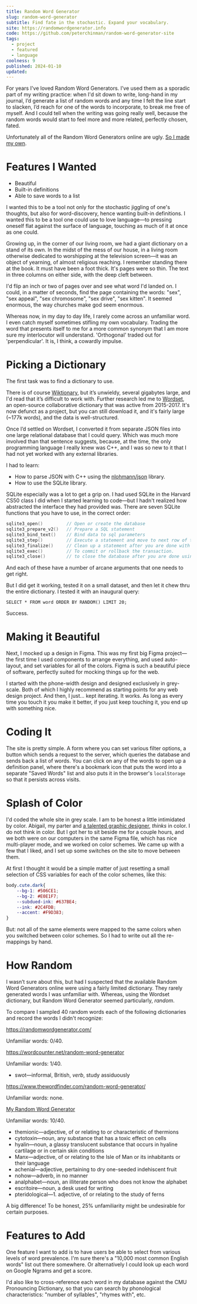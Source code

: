 ```yaml
---
title: Random Word Generator
slug: random-word-generator
subtitle: Find fate in the stochastic. Expand your vocabulary.
site: https://randomwordgenerator.info
code: https://github.com/peterchinman/random-word-generator-site
tags:
  - project
  - featured
  - language
coolness: 9
published: 2024-01-10
updated:
---
```


For years I've loved Random Word Generators. I’ve used them as a sporadic part of my writing practice: when I'd sit down to write, long-hand in my journal, I’d generate a list of random words and any time I felt the line start to slacken, I’d reach for one of the words to incorporate, to break me free of myself. And I could tell when the writing was going really well, because the random words would start to feel more and more related, perfectly chosen, fated.

Unfortunately all of the Random Word Generators online are ugly. [So I made my own](https://randomwordgenerator.info/).

# Features I Wanted
 
- Beautiful
- Built-in definitions
- Able to save words to a list

I wanted this to be a tool not only for the stochastic jiggling of one's thoughts, but also for word-discovery, hence wanting built-in definitions. I wanted this to be a tool one could use to love language—to pressing oneself flat against the surface of language, touching as much of it at once as one could. 

Growing up, in the corner of our living room, we had a giant dictionary on a stand of its own. In the midst of the mess of our house, in a living room otherwise dedicated to worshipping at the television screen—it was an object of yearning, of almost religious reaching. I remember standing there at the book. It must have been a foot thick. It's pages were so thin. The text in three columns on either side, with the deep cleft between.

I'd flip an inch or two of pages over and see what word I'd landed on. I could, in a matter of seconds, find the page containing the words: "sex", "sex appeal", "sex chromosome", "sex drive", "sex kitten". It seemed enormous, the way churches make god seem enormous.

Whereas now, in my day to day life, I rarely come across an unfamiliar word. I even catch myself sometimes stifling my own vocabulary. Trading the word that presents itself to me for a more common synonym that I am more sure my interlocutor will understand. 'Orthogonal' traded out for 'perpendicular'. It is, I think, a cowardly impulse.

# Picking a Dictionary

The first task was to find a dictionary to use.

There is of course [Wiktionary](https://en.wiktionary.org/wiki/Wiktionary:Main_Page), but it’s unwieldy, several gigabytes large, and I'd read that it’s difficult to work with. Further research led me to [Wordset](https://github.com/wordset/wordset-dictionary), an open-source collaborative dictionary that was active from 2015-2017. It's now defunct as a project, but you can still download it, and it's fairly large (~177k words), and the data is well-structured.

Once I’d settled on Wordset, I converted it from separate JSON files into one large relational database that I could query. Which was much more involved than that sentence suggests, because, at the time, the only programming language I really knew was C++, and I was so new to it that I had not yet worked with any external libraries.

I had to learn:

- How to parse JSON with C++ using the [nlohmann/json](https://github.com/nlohmann/json) library. 
- How to use the SQLite library. 

SQLite especially was a lot to get a grip on. I had used SQLite in the Harvard CS50 class I did when I started learning to code—but I hadn't realized how abstracted the interface they had provided was. There are seven SQLite functions that you have to use, in the correct order:

```C++
sqlite3_open()         // Open or create the database
sqlite3_prepare_v2()   // Prepare a SQL statement
sqlite3_bind_text()    // Bind data to sql parameters
sqlite3_step()         // Execute a statement and move to next row of the results
sqlite3_finalize()     // Clean up a statement after you are done with it
sqlite3_exec()         // To commit or rollback the transaction.
sqlite3_close()        // to close the database after you are done using it
```

And each of these have a number of arcane arguments that one needs to get right.

But I did get it working, tested it on a small dataset, and then let it chew thru the entire dictionary. I tested it with an inaugural query:

```
SELECT * FROM word ORDER BY RANDOM() LIMIT 20;
```

Success.

# Making it Beautiful

Next, I mocked up a design in Figma. This was my first big Figma project—the first time I used components to arrange everything, and used auto-layout, and set variables for all of the colors. Figma is such a beautiful piece of software, perfectly suited for mocking things up for the web.

I started with the phone-width design and designed exclusively in grey-scale. Both of which I highly recommend as starting points for any web design project. And then, I just... kept iterating. It works. As long as every time you touch it you make it better, if you just keep touching it, you end up with something nice.

# Coding It

The site is pretty simple. A form where you can set various filter options, a button which sends a request to the server, which queries the database and sends back a list of words. You can click on any of the words to open up a definition panel, where there's a bookmark icon that puts the word into a separate "Saved Words" list and also puts it in the browser's `localStorage` so that it persists across visits. 

# Splash of Color

I'd coded the whole site in grey scale. I am to be honest a little intimidated by color. Abigail, my parter and [a talented graphic designer](https://abigailrappaport.studio/about), *thinks* in color. I do not think in color. But I got her to sit beside me for a couple hours, and we both were on our computers in the same Figma file, which has nice multi-player mode, and we worked on color schemes. We came up with a few that I liked, and I set up some switches on the site to move between them.

At first I thought it would be a simple matter of just resetting a small selection of CSS variables for each of the color schemes, like this:

```CSS
body.cute.dark{
	--bg-1: #506CE1;
	--bg-2: #E0E1F7;
	--subdued-ink: #637BE4;
	--ink: #2C4FDB;
	--accent: #F9D383;
}
```

But: not all of the same elements were mapped to the same colors when you switched between color schemes. So I had to write out all the re-mappings by hand.

# How Random

I wasn’t sure about this, but had I suspected that the available Random Word Generators online were using a fairly limited dictionary. They rarely generated words I was unfamiliar with. Whereas, using the Wordset dictionary, but Random Word Generator seemed particularly, *random*.

To compare I sampled 40 random words each of the following dictionaries and record the words I didn't recognize:

https://randomwordgenerator.com/

Unfamiliar words: 0/40.

https://wordcounter.net/random-word-generator

Unfamiliar words: 1/40.

- swot—informal, British, *verb*, study assiduously

https://www.thewordfinder.com/random-word-generator/

Unfamiliar words: none.

[My Random Word Generator](https://randomwordgenerator.info/)

Unfamiliar words: 10/40.

- themionic—adjective, of or relating to or characteristic of thermions
- cytotoxin—noun, any substance that has a toxic effect on cells
- hyalin—noun, a glassy translucent substance that occurs in hyaline cartilage or in certain skin conditions
- Manx—adjective, of or relating to the Isle of Man or its inhabitants or their language
- achenial—adjective, pertaining to dry one-seeded indehiscent fruit
- nohow—adverb, in no manner
- analphabet—noun, an illiterate person who does not know the alphabet
- escritoire—noun, a desk used for writing
- pteridological—1. adjective, of or relating to the study of ferns

A big difference! To be honest, 25% unfamiliarity might be undesirable for certain purposes. 

# Features to Add

One feature I want to add is to have users be able to select from various levels of word prevalence. I'm sure there's a "10,000 most common English words" list out there somewhere. Or alternatively I could look up each word on Google Ngrams and get a score. 

I'd also like to cross-reference each word in my database against the CMU Pronouncing Dictionary, so that you can search by phonological characteristics: "number of syllables", "rhymes with", etc.
